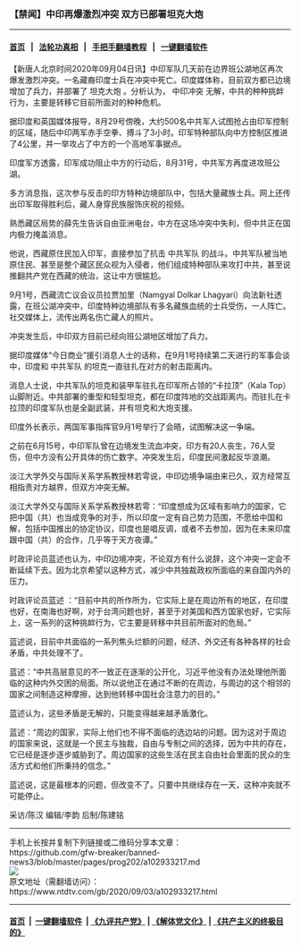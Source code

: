 ### 【禁闻】中印再爆激烈冲突 双方已部署坦克大炮
------------------------

#### [首页](https://github.com/gfw-breaker/banned-news3/blob/master/README.md) &nbsp;&nbsp;|&nbsp;&nbsp; [法轮功真相](https://github.com/begood0513/basic/blob/master/README.md)  &nbsp;&nbsp;|&nbsp;&nbsp; [手把手翻墙教程](https://github.com/gfw-breaker/guides/wiki)  &nbsp;&nbsp;|&nbsp;&nbsp; [一键翻墙软件](https://github.com/gfw-breaker/nogfw/blob/master/README.md)  



<div><div class="post_content" itemprop="articleBody">
 <p>
  【新唐人北京时间2020年09月04日讯】中印军队几天前在边界班公湖地区再次爆发激烈冲突。一名藏裔印度士兵在冲突中死亡。印度媒体称，目前双方都已边境增加了兵力，并部署了
  <ok href="https://www.ntdtv.com/gb/坦克大炮.htm">
   坦克大炮
  </ok>
  。分析认为，
  <ok href="https://www.ntdtv.com/gb/中印冲突.htm">
   中印冲突
  </ok>
  无解，中共的种种挑衅行为，主要是转移它目前所面对的种种危机。
 </p>
 <p>
  据印度和英国媒体报导，8月29号傍晚，大约500名中共军人试图抢占由印军控制的区域，随后中印两军赤手空拳、搏斗了3小时。印军特种部队向中方控制区推进了4公里，并一举攻占了中方的一个高地军事据点。
 </p>
 <p>
  印度军方透露，印军成功阻止中方的行动后，8月31号，中共军方再度进攻班公湖。
 </p>
 <p>
  多方消息指，这次参与反击的印方特种边境部队中，包括大量藏族士兵。网上还传出印军取得胜利后，藏人身穿民族服饰庆祝的视频。
 </p>
 <p>
  熟悉藏区局势的薛先生告诉自由亚洲电台，中方在这场冲突中失利，但中共正在国内极力掩盖消息。
 </p>
 <p>
  他说，西藏原住民加入印军，直接参加了抗击
  <ok href="https://www.ntdtv.com/gb/中共军队.htm">
   中共军队
  </ok>
  的战斗。中共军队被当地原住民、甚至是整个藏区民众视为入侵者，他们组成特种部队来攻打中共，甚至说推翻共产党在西藏的统治，这让中方很尴尬。
 </p>
 <p>
  9月1号，西藏流亡议会议员拉贾加里（Namgyal Dolkar Lhagyari）向法新社透露，在班公湖冲突中，印度特种边境部队有多名藏族血统的士兵受伤，一人阵亡。社交媒体上，流传出两名伤亡藏人的照片。
 </p>
 <p>
  冲突发生后，中印双方目前已经向班公湖地区增加了兵力。
 </p>
 <p>
  据印度媒体“今日商业”援引消息人士的话称，在9月1号持续第二天进行的军事会谈中，印度和
  <ok href="https://www.ntdtv.com/gb/中共军队.htm">
   中共军队
  </ok>
  的坦克一直驻扎在对方的射击距离内。
 </p>
 <p>
  消息人士说，中共军队的坦克和装甲车驻扎在印军所占领的“卡拉顶”（Kala Top）山脚附近。中共部署的重型和轻型坦克，都在印度阵地的交战距离内。而驻扎在卡拉顶的印度军队也是全副武装，并有坦克和大炮支援。
 </p>
 <p>
  印度外长表示，两国军事指挥官9月1号举行了会晤，试图解决这一争端。
 </p>
 <p>
  之前在6月15号，中印军队曾在边境发生流血冲突，印方有20人丧生，76人受伤，但中方没有公开具体的伤亡数字。冲突发生后，印度民间激起反华浪潮。
 </p>
 <p>
  淡江大学外交与国际关系学系教授林若雩说，中印边境争端由来已久，双方经常互相指责对方越界，但双方冲突无解。
 </p>
 <p>
  淡江大学外交与国际关系学系教授林若雩：“印度想成为区域有影响力的国家，它把中国（共）也当成竞争的对手，所以印度一定有自己势力范围，不愿给中国和解，包括中国推出的协定协议，印度也是唱反调，或者不去参加，因为在未来印度跟中国（共）的合作，几乎等于天方夜谭。”
 </p>
 <p>
  时政评论员蓝述也认为，中印边境冲突，不论双方有什么说辞，这个冲突一定会不断延续下去。因为北京希望以这种方式，减少中共独裁政权所面临的来自国内外的压力。
 </p>
 <p>
  时政评论员蓝述 ：“目前中共的所作所为，它实际上是在周边所有的地区，在印度也好，在南海也好啊，对于台湾问题也好，甚至于对美国和西方国家也好，它实际上，这一系列的这种挑衅行为，它主要是转移中共目前所面对的危局。”
 </p>
 <p>
  蓝述说，目前中共面临的一系列焦头烂额的问题，经济、外交还有各种各样的社会矛盾，中共处理不了。
 </p>
 <p>
  蓝述：“中共高层意见的不一致正在逐渐的公开化，习近平他没有办法处理他所面临的这种内外交困的局面。所以说他正在通过不断的在周边，与周边的这个相邻的国家之间制造这种摩擦，达到他转移中国社会注意力的目的。”
 </p>
 <p>
  蓝述认为，这些矛盾是无解的，只能变得越来越矛盾激化。
 </p>
 <p>
  蓝述：“周边的国家，实际上他们也不得不面临的选边站的问题。因为这对于周边的国家来说，这就是一个民主与独裁，自由与专制之间的选择，因为中共的存在，它已经是逐步逐步威胁到了。周边国家的这些生活在民主自由社会里面的民众的生活方式和他们所秉持的信念。”
 </p>
 <p>
  蓝述说，这是最根本的问题，但改变不了。只要中共继续存在一天，这种冲突就不可能停止。
 </p>
 <p>
  采访/陈汉 编辑/李韵 后制/陈建铭
 </p>
 <div class="single_ad">
 </div>
</div>
</div>
<hr/>
手机上长按并复制下列链接或二维码分享本文章：<br/>
https://github.com/gfw-breaker/banned-news3/blob/master/pages/prog202/a102933217.md <br/>
<a href='https://github.com/gfw-breaker/banned-news3/blob/master/pages/prog202/a102933217.md'><img src='https://github.com/gfw-breaker/banned-news3/blob/master/pages/prog202/a102933217.md.png'/></a> <br/>
原文地址（需翻墙访问）：https://www.ntdtv.com/gb/2020/09/03/a102933217.html


------------------------
#### [首页](https://github.com/gfw-breaker/banned-news3/blob/master/README.md) &nbsp;|&nbsp; [一键翻墙软件](https://github.com/gfw-breaker/nogfw/blob/master/README.md) &nbsp;| [《九评共产党》](https://github.com/gfw-breaker/9ping.md/blob/master/README.md#九评之一评共产党是什么) | [《解体党文化》](https://github.com/gfw-breaker/jtdwh.md/blob/master/README.md) | [《共产主义的终极目的》](https://github.com/gfw-breaker/gczydzjmd.md/blob/master/README.md)


<img src='http://gfw-breaker.win/banned-news3/pages/prog202/a102933217.md' width='0px' height='0px'/>